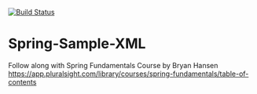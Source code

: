 [![Build Status](https://travis-ci.com/aawadall/Spring-Sample-XML.svg?branch=master)](https://travis-ci.com/aawadall/Spring-Sample-XML)

# Spring-Sample-XML
Follow along with Spring Fundamentals Course by Bryan Hansen https://app.pluralsight.com/library/courses/spring-fundamentals/table-of-contents
